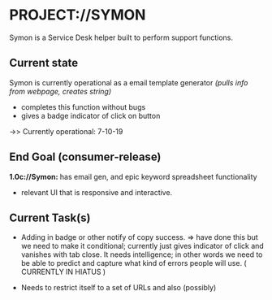 PROJECT://SYMON
=================
Symon is a Service Desk helper built to perform support functions.

Current state
-----------------
Symon is currently operational as a email template generator *(pulls info from webpage, creates string)*
- completes this function without bugs
- gives a badge indicator of click on button

->> Currently operational: 7-10-19

End Goal (consumer-release)
-----------
**1.0c://Symon:** has email gen, and epic keyword spreadsheet functionality
- relevant UI that is responsive and interactive.

Current Task(s)
-------------
- Adding in badge or other notify of copy success.
  => have done this but we need to make it conditional; currently just gives indicator of click and vanishes with tab close. It needs intelligence; in other words we need to be able to predict and capture what kind of errors people will use. ( CURRENTLY IN HIATUS )

- Needs to restrict itself to a set of URLs and also (possibly)
